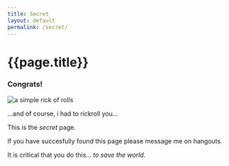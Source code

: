 ```yaml
---
title: Secret
layout: default
permalink: /secret/
---
```


<h1 class="title">{{page.title}}</h1>

### Congrats!
<img src="/assets/images/rick-roll.gif" alt="a simple rick of rolls">

...and of course, i had to rickroll you...

This is the *secret* page.

If you have succesfully found this page please message me on hangouts.

It is critical that you do this... *to save the world*.




